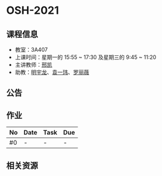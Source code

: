 # OSH-2021

## 课程信息

- 教室：3A407
- 上课时间：星期一的 15:55 ~ 17:30 及星期三的 9:45 ~ 11:20
- 主讲教师：[邢凯](mailto:kxing@ustc.edu.cn)
- 助教：[明宇龙](mailto:ta@mail.myl.moe)、[袁一玮](mailto:totoroyyw@gmail.com)、[罗丽薇](mailto:loliw32768@gmail.com)

## 公告

## 作业

| No  | Date | Task | Due |
| --- | ---- | ---- | --- |
| #0  | -    | -    | -   |

## 相关资源
